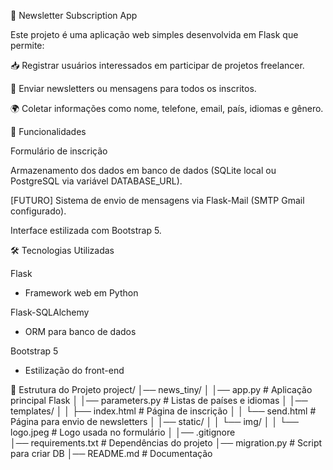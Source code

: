📌 Newsletter Subscription App

Este projeto é uma aplicação web simples desenvolvida em Flask que permite:

📥 Registrar usuários interessados em participar de projetos freelancer.

📧 Enviar newsletters ou mensagens para todos os inscritos.

🌍 Coletar informações como nome, telefone, email, país, idiomas e gênero.

🚀 Funcionalidades

Formulário de inscrição

Armazenamento dos dados em banco de dados (SQLite local ou PostgreSQL via variável DATABASE_URL).

[FUTURO] Sistema de envio de mensagens via Flask-Mail (SMTP Gmail configurado).

Interface estilizada com Bootstrap 5.

🛠️ Tecnologias Utilizadas

Flask
 - Framework web em Python

Flask-SQLAlchemy
 - ORM para banco de dados

Bootstrap 5
 - Estilização do front-end

📂 Estrutura do Projeto
project/
│── news_tiny/
│   │── app.py             # Aplicação principal Flask
│   │── parameters.py      # Listas de países e idiomas
│   │── templates/
│   │   ├── index.html     # Página de inscrição
│   │   └── send.html      # Página para envio de newsletters
│   │── static/
│   │   └── img/
│   │       └── logo.jpeg  # Logo usada no formulário
│
│── .gitignore             
│── requirements.txt       # Dependências do projeto
│── migration.py           # Script para criar DB
│── README.md              # Documentação